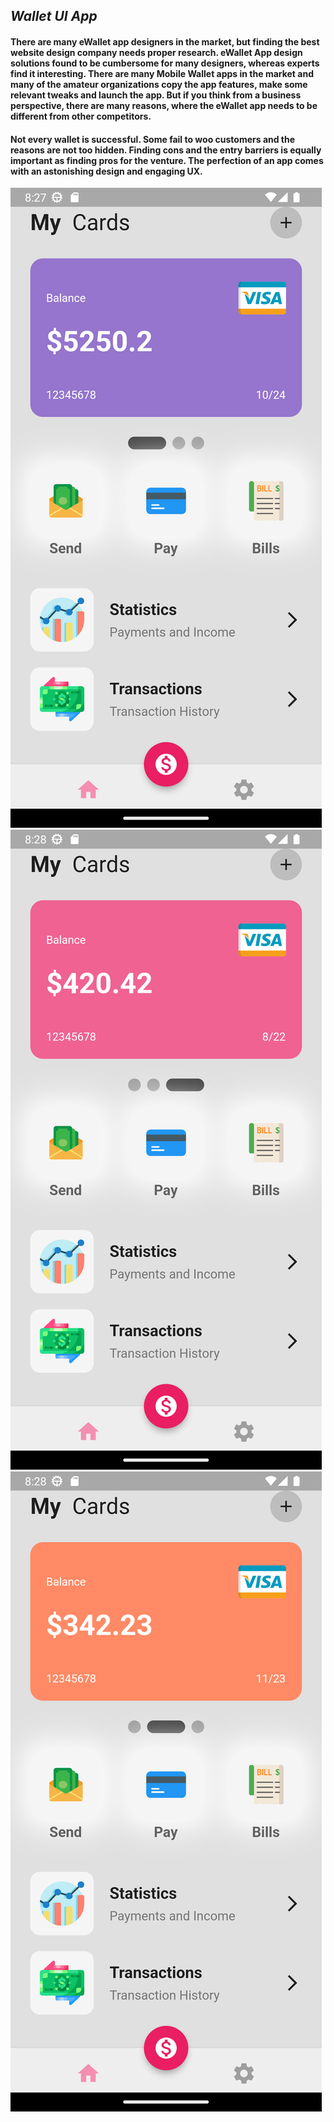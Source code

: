 ## _**Wallet UI App**_

#### There are many eWallet app designers in the market, but finding the best website design company needs proper research. eWallet App design solutions found to be cumbersome for many designers, whereas experts find it interesting. There are many Mobile Wallet apps in the market and many of the amateur organizations copy the app features, make some relevant tweaks and launch the app. But if you think from a business perspective, there are many reasons, where the eWallet app needs to be different from other competitors.

#### Not every wallet is successful. Some fail to woo customers and the reasons are not too hidden. Finding cons and the entry barriers is equally important as finding pros for the venture. The perfection of an app comes with an astonishing design and engaging UX.

![Wallet App](images\1.jpg)
![Wallet App](images\2.jpg)
![Wallet App](images\3.jpg)